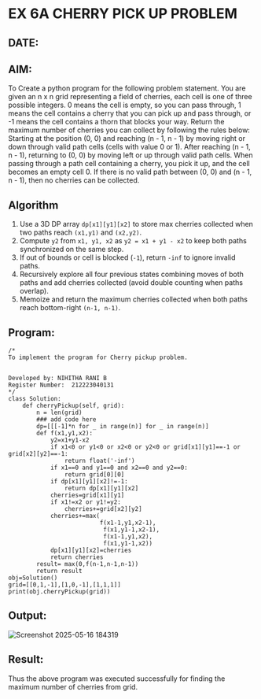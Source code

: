 # EX 6A CHERRY PICK UP PROBLEM
## DATE:

## AIM:
To Create a python program for the following problem statement.
You are given an n x n grid representing a field of cherries, each cell is one of three possible integers.
0	means the cell is empty, so you can pass through,
1	means the cell contains a cherry that you can pick up and pass through, or
-1 means the cell contains a thorn that blocks your way.
Return the maximum number of cherries you can collect by following the rules below:
Starting at the position (0, 0) and reaching (n - 1, n - 1) by moving right or down through valid path cells (cells with value 0 or 1).
After reaching (n - 1, n - 1), returning to (0, 0) by moving left or up through valid path cells.
When passing through a path cell containing a cherry, you pick it up, and the cell becomes an empty cell 0. If there is no valid path between (0, 0) and (n - 1, n - 1), then no cherries can be collected.


## Algorithm

1. Use a 3D DP array `dp[x1][y1][x2]` to store max cherries collected when two paths reach `(x1,y1)` and `(x2,y2)`.
2. Compute `y2` from `x1, y1, x2` as `y2 = x1 + y1 - x2` to keep both paths synchronized on the same step.
3. If out of bounds or cell is blocked (`-1`), return `-inf` to ignore invalid paths.
4. Recursively explore all four previous states combining moves of both paths and add cherries collected (avoid double counting when paths overlap).
5. Memoize and return the maximum cherries collected when both paths reach bottom-right `(n-1, n-1)`.


## Program:
```
/*
To implement the program for Cherry pickup problem.


Developed by: NIHITHA RANI B 
Register Number:  212223040131
*/
class Solution:
    def cherryPickup(self, grid):
        n = len(grid)
        ### add code here
        dp=[[[-1]*n for _ in range(n)] for _ in range(n)]
        def f(x1,y1,x2):
            y2=x1+y1-x2
            if x1<0 or y1<0 or x2<0 or y2<0 or grid[x1][y1]==-1 or grid[x2][y2]==-1:
                return float('-inf')
            if x1==0 and y1==0 and x2==0 and y2==0:
                return grid[0][0]
            if dp[x1][y1][x2]!=-1:
                return dp[x1][y1][x2]
            cherries=grid[x1][y1]
            if x1!=x2 or y1!=y2:
                cherries+=grid[x2][y2]
            cherries+=max(
                          f(x1-1,y1,x2-1),
                           f(x1,y1-1,x2-1),
                           f(x1-1,y1,x2),
                           f(x1,y1-1,x2))
            dp[x1][y1][x2]=cherries
            return cherries
        result= max(0,f(n-1,n-1,n-1))
        return result
obj=Solution()
grid=[[0,1,-1],[1,0,-1],[1,1,1]]        
print(obj.cherryPickup(grid))
```

## Output:

![Screenshot 2025-05-16 184319](https://github.com/user-attachments/assets/000c522c-4e02-4da4-bb40-f46bf3d2aa5f)


## Result:
Thus the above program was executed successfully for finding the maximum number of cherries from grid.

